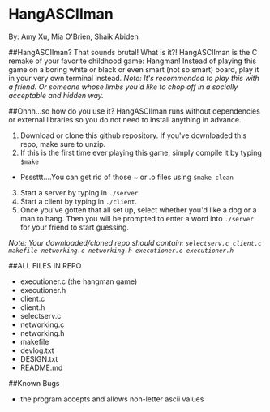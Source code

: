 # HangASCIIman
By: Amy Xu, Mia O'Brien, Shaik Abiden

##HangASCIIman? That sounds brutal! What is it?!
HangASCIIman is the C remake of your favorite childhood game: Hangman! Instead of playing this game on a boring white or black or even smart (not so smart) board, play it in your very own terminal instead. 
*Note: It's recommended to play this with a friend. Or someone whose limbs you'd like to chop off in a socially acceptable and hidden way.*

##Ohhh...so how do you use it?
HangASCIIman runs without dependencies or external libraries so you do not need to install anything in advance.

1. Download or clone this github repository. If you've downloaded this repo, make sure to unzip.
2. If this is the first time ever playing this game, simply compile it by typing ```$make```
  * Psssttt....You can get rid of those ~ or .o files using ```$make clean```
3. Start a server by typing in ```./server```. 
4. Start a client by typing in ```./client```. 
5. Once you've gotten that all set up, select whether you'd like a dog or a man to hang. Then you will be prompted to enter a word into ```./server``` for your friend to start guessing.

*Note: Your downloaded/cloned repo should contain: ```selectserv.c client.c makefile networking.c networking.h executioner.c executioner.h```*

##ALL FILES IN REPO
- executioner.c (the hangman game)
- executioner.h
- client.c
- client.h
- selectserv.c
- networking.c
- networking.h
- makefile
- devlog.txt
- DESIGN.txt
- README.md

##Known Bugs
* the program accepts and allows non-letter ascii values

